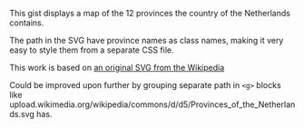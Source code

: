 This gist displays a map of the 12 provinces the country of the Netherlands contains.

The path in the SVG have province names as class names, making it very easy to style them from a separate CSS file.

This work is based on [an original SVG from the Wikipedia](http://commons.wikimedia.org/wiki/File:Provinces_of_the_Netherlands.svg)

Could be improved upon further by grouping separate path in `<g>` blocks like upload.wikimedia.org/wikipedia/commons/d/d5/Provinces_of_the_Netherlands.svg has.